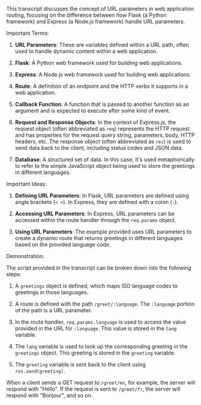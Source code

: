 This transcript discusses the concept of URL parameters in web application routing, focusing on the difference between how Flask (a Python framework) and Express (a Node.js framework) handle URL parameters.

Important Terms:

1. **URL Parameters**: These are variables defined within a URL path, often used to handle dynamic content within a web application. 

2. **Flask**: A Python web framework used for building web applications.

3. **Express**: A Node.js web framework used for building web applications.

4. **Route**: A definition of an endpoint and the HTTP verbs it supports in a web application.

5. **Callback Function**: A function that is passed to another function as an argument and is expected to execute after some kind of event.

6. **Request and Response Objects**: In the context of Express.js, the request object (often abbreviated as `req`) represents the HTTP request and has properties for the request query string, parameters, body, HTTP headers, etc. The response object (often abbreviated as `res`) is used to send data back to the client, including status codes and JSON data.

7. **Database**: A structured set of data. In this case, it's used metaphorically to refer to the simple JavaScript object being used to store the greetings in different languages.

Important Ideas:

1. **Defining URL Parameters**: In Flask, URL parameters are defined using angle brackets (`< >`). In Express, they are defined with a colon (`:`).

2. **Accessing URL Parameters**: In Express, URL parameters can be accessed within the route handler through the `req.params` object.

3. **Using URL Parameters**: The example provided uses URL parameters to create a dynamic route that returns greetings in different languages based on the provided language code.

Demonstration:

The script provided in the transcript can be broken down into the following steps:

1. A `greetings` object is defined, which maps ISO language codes to greetings in those languages.

2. A route is defined with the path `/greet/:language`. The `:language` portion of the path is a URL parameter.

3. In the route handler, `req.params.language` is used to access the value provided in the URL for `:language`. This value is stored in the `lang` variable.

4. The `lang` variable is used to look up the corresponding greeting in the `greetings` object. This greeting is stored in the `greeting` variable.

5. The `greeting` variable is sent back to the client using `res.send(greeting)`.

When a client sends a GET request to `/greet/en`, for example, the server will respond with "Hello". If the request is sent to `/greet/fr`, the server will respond with "Bonjour", and so on.